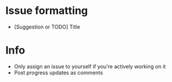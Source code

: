 # Issue formatting

* [Suggestion or TODO] Title

# Info

* Only assign an issue to yourself if you're actively working on it
* Post progress updates as comments
